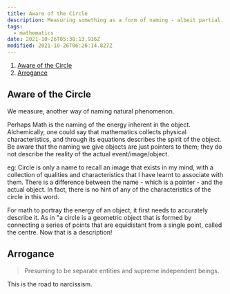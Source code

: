 ```yaml
---
title: Aware of the Circle
description: Measuring something as a form of naming - albeit partial.
tags:
  - mathematics
date: 2021-10-26T05:38:13.916Z
modified: 2021-10-26T06:26:14.827Z
---
```


1. [Aware of the Circle](#aware-of-the-circle)
2. [Arrogance](#arrogance)

## Aware of the Circle

We measure, another way of naming natural phenomenon.

Perhaps Math is the naming of the energy inherent in the object. Alchemically, one could say that mathematics collects physical characteristics, and through its equations describes the spirit of the object. Be aware that the naming we give objects are just pointers to them; they do not describe the reality of the actual event/image/object.

eg: Circle is only a name to recall an image that exists in my mind, with a collection of qualities and characteristics that I have learnt to associate with them.
There is a difference between the name - which is a pointer - and the actual object. In fact, there is no hint of any of the characteristics of the circle in this word.

For math to portray the energy of an object, it first needs to accurately describe it. As in "a circle is a geometric object that is formed by connecting a series of points that are equidistant from a single point, called the centre. Now that is a description!

## Arrogance

> Presuming to be separate entities and supreme independent beings.

This is the road to narcissism.
